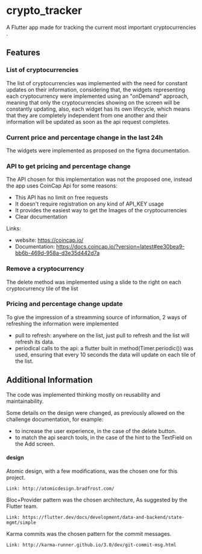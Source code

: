 # crypto_tracker

A Flutter app made for tracking the current most important cryptocurrencies .

## Features

### List of cryptocurrencies

The list of cryptocurrencies was implemented with the need for constant updates on their information, considering that, the widgets representing each cryptocurrency were implemented using an "onDemand" approach, meaning that only the cryptocurrencies showing on the screen will be constantly updating, also, each widget has its own lifecycle, which means that they are completely independent from one another and their information will be updated as soon as the api request completes.

### Current price and percentage change in the last 24h

The widgets were implemented as proposed on the figma documentation.

### API to get pricing and percentage change

The API chosen for this implementation was not the proposed one, instead the app uses CoinCap Api for some reasons:

- This API has no limit on free requests
- It doesn't require registration on any kind of API_KEY usage
- It provides the easiest way to get the Images of the cryptocurrencies
- Clear documentation

Links:

- website: https://coincap.io/
- Documentation: https://docs.coincap.io/?version=latest#ee30bea9-bb6b-469d-958a-d3e35d442d7a

### Remove a cryptocurrency

The delete method was implemented using a slide to the right on each cryptocurrency tile of the list

### Pricing and percentage change update

To give the impression of a streamming source of information, 2 ways of refreshing the information were implemented

- pull to refresh: anywhere on the list, just pull to refresh and the list will refresh its data.
- periodical calls to the api: a flutter built in method(Timer.periodic()) was used, ensuring that every 10 seconds the data will update on each tile of the list.

## Additional Information

The code was implemented thinking mostly on reusability and maintainability.

Some details on the design were changed, as previously allowed on the challenge documentation, for example:

- to increase the user experience, in the case of the delete button.
- to match the api search tools, in the case of the hint to the TextField on the Add screen.

#### design

Atomic design, with a few modifications, was the chosen one for this project.

    Link: http://atomicdesign.bradfrost.com/

Bloc+Provider pattern was the chosen architecture, As suggested by the Flutter team.

    Link: https://flutter.dev/docs/development/data-and-backend/state-mgmt/simple

Karma commits was the chosen pattern for the commit messages.

    Link: http://karma-runner.github.io/3.0/dev/git-commit-msg.html
